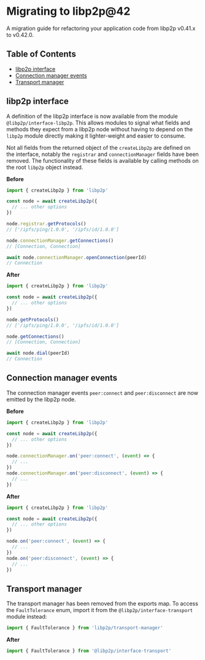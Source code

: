 # Migrating to libp2p@42 <!-- omit in toc -->

A migration guide for refactoring your application code from libp2p v0.41.x to v0.42.0.

## Table of Contents <!-- omit in toc -->

- [libp2p interface](#libp2p-interface)
- [Connection manager events](#connection-manager-events)
- [Transport manager](#transport-manager)

## libp2p interface

A definition of the libp2p interface is now available from the module `@libp2p/interface-libp2p`.  This allows modules to signal what fields and methods they expect from a libp2p node without having to depend on the `libp2p` module directly making it lighter-weight and easier to consume.

Not all fields from the returned object of the `createLibp2p` are defined on the interface, notably the `registrar` and `connectionManager` fields have been removed.  The functionality of these fields is available by calling methods on the root `libp2p` object instead.

**Before**

```js
import { createLibp2p } from 'libp2p'

const node = await createLibp2p({
  // ... other options
})

node.registrar.getProtocols()
// ['/ipfs/ping/1.0.0', '/ipfs/id/1.0.0']

node.connectionManager.getConnections()
// [Connection, Connection]

await node.connectionManager.openConnection(peerId)
// Connection
```

**After**

```js
import { createLibp2p } from 'libp2p'

const node = await createLibp2p({
  // ... other options
})

node.getProtocols()
// ['/ipfs/ping/1.0.0', '/ipfs/id/1.0.0']

node.getConnections()
// [Connection, Connection]

await node.dial(peerId)
// Connection
```

## Connection manager events

The connection manager events `peer:connect` and `peer:disconnect` are now emitted by the libp2p node.

**Before**

```js
import { createLibp2p } from 'libp2p'

const node = await createLibp2p({
  // ... other options
})

node.connectionManager.on('peer:connect', (event) => {
  // ...
})
node.connectionManager.on('peer:disconnect', (event) => {
  // ...
})
```

**After**

```js
import { createLibp2p } from 'libp2p'

const node = await createLibp2p({
  // ... other options
})

node.on('peer:connect', (event) => {
  // ...
})
node.on('peer:disconnect', (event) => {
  // ...
})
```

## Transport manager

The transport manager has been removed from the exports map. To access the `FaultTolerance` enum, import it from the `@libp2p/interface-transport` module instead:

```js
import { FaultTolerance } from 'libp2p/transport-manager'
```

**After**

```js
import { FaultTolerance } from '@libp2p/interface-transport'
```
